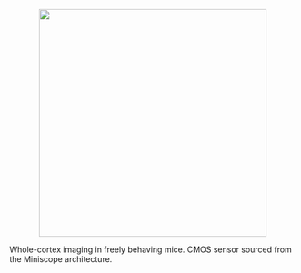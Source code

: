 <p align="center">
  <img width="400" src="https://github.com/surin009/mini-mScope/tree/master/siteimg/brain_grayscale.png">
</p>

Whole-cortex imaging in freely behaving mice. CMOS sensor sourced from the Miniscope architecture. 
